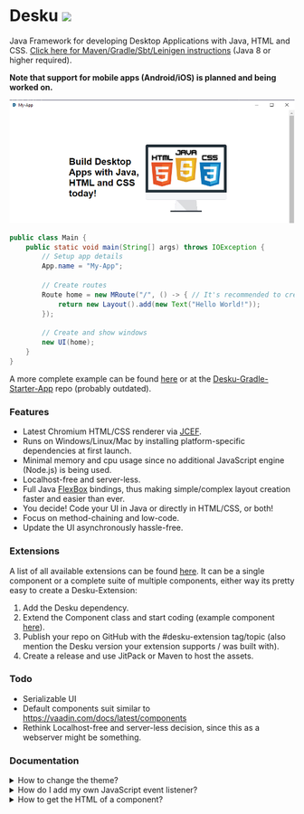 # Desku [![](https://jitpack.io/v/Osiris-Team/Desku.svg)](https://jitpack.io/#Osiris-Team/Desku)
Java Framework for developing Desktop Applications with Java, HTML and CSS.
[Click here for Maven/Gradle/Sbt/Leinigen instructions](https://jitpack.io/#Osiris-Team/Desku/LATEST) (Java 8 or higher required).

**Note that support for mobile apps (Android/iOS) is planned and being worked on.**

<p align="center">
  <img src="https://github.com/Osiris-Team/Desku/blob/main/docs/img.png?raw=true" alt=""/>
</p>

```java
public class Main {
    public static void main(String[] args) throws IOException {
        // Setup app details
        App.name = "My-App";

        // Create routes
        Route home = new MRoute("/", () -> { // It's recommended to create a new class and extend Route instead (for larger UIs)
            return new Layout().add(new Text("Hello World!")); 
        });

        // Create and show windows
        new UI(home);
    }
}
```

A more complete example can be found [here](https://github.com/Osiris-Team/Desku/tree/main/src/test/java/com/osiris/desku/simple_app)
or at the [Desku-Gradle-Starter-App](https://github.com/Osiris-Team/Desku-Gradle-Starter-App)
repo (probably outdated).

### Features
- Latest Chromium HTML/CSS renderer via [JCEF](https://github.com/jcefmaven/jcefbuild).
- Runs on Windows/Linux/Mac by installing platform-specific dependencies at first launch.
- Minimal memory and cpu usage since no additional JavaScript engine (Node.js) is being used.
- Localhost-free and server-less.
- Full Java [FlexBox](https://css-tricks.com/snippets/css/a-guide-to-flexbox/) 
bindings, thus making simple/complex layout creation faster and easier than ever.
- You decide! Code your UI in Java or directly in HTML/CSS, or both!
- Focus on method-chaining and low-code.
- Update the UI asynchronously hassle-free.

### Extensions
A list of all available extensions can be found [here](https://github.com/topics/desku-extension?o=desc&s=updated).
It can be a single component or a complete suite of multiple components, either
way its pretty easy to create a Desku-Extension:
1. Add the Desku dependency.
2. Extend the Component class and start coding (example component [here](https://github.com/Osiris-Team/Desku/blob/main/src/test/java/com/osiris/desku/VerticalLayout.java)).
3. Publish your repo on GitHub with the #desku-extension tag/topic (also mention the Desku version your extension supports / was built with).
4. Create a release and use JitPack or Maven to host the assets.

### Todo
- Serializable UI
- Default components suit similar to https://vaadin.com/docs/latest/components
- Rethink Localhost-free and server-less decision, since this as a webserver might be something.

### Documentation

<div>
<details>
<summary>How to change the theme?</summary>

The theme can be changed quite easily by setting
the `App.theme` variable. <br>
Create your own themes by extending the `Theme` class
where you modify existing attributes or add new ones
and update the `App.theme` variable.
</details>



<details>
<summary>How do I add my own JavaScript event listener?</summary>

Probably the best and easiest way to show is with an example.
The code below shows the JavaScript click event being implemented:
```java
public class ClickEvent extends JavaScriptEvent {
    public final boolean isTrusted;
    public final int screenX, screenY;

    public ClickEvent(String rawJSMessage, Component<?> comp) {
        super(rawJSMessage, comp);
        this.isTrusted = jsMessage.get("isTrusted").getAsBoolean();
        this.screenX = jsMessage.get("screenX").getAsInt();
        this.screenY = jsMessage.get("screenY").getAsInt();
    }
}

public class MyComp extends Component<MyComp>{
    /**
     * Do not add actions via this variable, use {@link #onClick(Consumer)} instead.
     */
    public final Event<ClickEvent> _onClick = new Event<>();
    public MyComp(){
        init(this, "my-comp");
    }
    /**
     * Adds a listener that gets executed when this component was clicked.
     */
    public MyComp onClick(Consumer<ClickEvent> code) {
        _onClick.addAction((event) -> code.accept(event));
        Component<?> _this = this;
        UI.current().registerJSListener("click", _this, (msg) -> {
            _onClick.execute(new ClickEvent(msg, _this)); // Executes all listeners
        });
        return target;
    }
};
```
You can register listeners on any JavaScript event 
you'd like: https://developer.mozilla.org/en-US/docs/Web/Events
</details>



<details>
<summary>How to get the HTML of a component?</summary>

Get the components' HTML string via 
`component.element.outerHTML()`. <br>
Note that this also includes all its children.
To make sure it equals the actual in memory representation
call `component.updateAll()` before retrieving the HTML.
</details>


</div>
